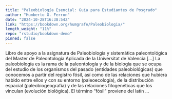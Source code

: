 ```yaml
---
title: "Paleobiología Esencial: Guía para Estudiantes de Posgrado"
author: "Humberto G. Ferron"
date: "2024-10-28T16:38:54Z"
link: "https://bookdown.org/humgrafe/Paleobiologia/"
length_weight: "11%"
repo: "rstudio/bookdown-demo"
pinned: false
---
```


Libro de apoyo a la asignatura de Paleobiología y sistemática paleontológica del Master de Paleontología Aplicada de la Universitat de Valencia [...] La paleobiología es la rama de la paleontología y de la biología que se ocupa del estudio de los organismos del pasado (entidades paleobiológicas) que conocemos a partir del registro fósil, así como de las relaciones que hubiera habido entre ellos y con su entorno (paleoecología), de la distribución espacial (paleobiogeografía) y de las relaciones filogenéticas que los vinculan (evolución biológica). El término “fósil” proviene del latín ...
